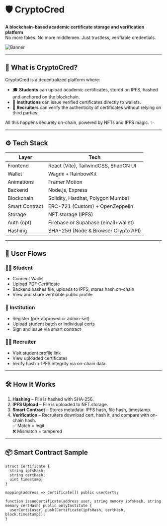 # 🛡️ CryptoCred

**A blockchain-based academic certificate storage and verification platform**  
No more fakes. No more middlemen. Just trustless, verifiable credentials.

![Banner](https://dummyimage.com/1000x300/1f1f1f/ffffff&text=CryptoCred+%F0%9F%9B%A1%EF%B8%8F+Academic+Cert+on+Chain)

---

## 🚀 What is CryptoCred?

CryptoCred is a decentralized platform where:

- 🎓 **Students** can upload academic certificates, stored on IPFS, hashed and anchored on the blockchain.
- 🏫 **Institutions** can issue verified certificates directly to wallets.
- 💼 **Recruiters** can verify the authenticity of certificates without relying on third parties.

All this happens securely on-chain, powered by NFTs and IPFS magic. ✨

---

## ⚙️ Tech Stack

| Layer        | Tech                                 |
|--------------|--------------------------------------|
| Frontend     | React (Vite), TailwindCSS, ShadCN UI |
| Wallet       | Wagmi + RainbowKit                   |
| Animations   | Framer Motion                        |
| Backend      | Node.js, Express                     |
| Blockchain   | Solidity, Hardhat, Polygon Mumbai    |
| Smart Contract | ERC-721 (Custom) + OpenZeppelin    |
| Storage      | NFT.storage (IPFS)                   |
| Auth (opt)   | Firebase or Supabase (email+wallet)  |
| Hashing      | SHA-256 (Node & Browser Crypto API)  |

---

## 🧭 User Flows

### 👨‍🎓 Student

- Connect Wallet
- Upload PDF Certificate
- Backend hashes file, uploads to IPFS, stores hash on-chain
- View and share verifiable public profile

### 🏫 Institution

- Register (pre-approved or admin-set)
- Upload student batch or individual certs
- Sign and issue via smart contract

### 🧑‍💼 Recruiter

- Visit student profile link
- View uploaded certificates
- Verify hash + IPFS integrity via on-chain data

---

## 🛠️ How It Works

1. **Hashing** – File is hashed with SHA-256.
2. **IPFS Upload** – File is uploaded to NFT.storage.
3. **Smart Contract** – Stores metadata: IPFS hash, file hash, timestamp.
4. **Verification** – Recruiters download cert, hash it, and compare with on-chain hash.  
   ✅ Match = legit  
   ❌ Mismatch = tampered

---

## 📦 Smart Contract Sample

```solidity
struct Certificate {
  string ipfsHash;
  string certHash;
  uint timestamp;
}

mapping(address => Certificate[]) public userCerts;

function issueCertificate(address user, string memory ipfsHash, string memory certHash) public onlyInstitute {
  userCerts[user].push(Certificate(ipfsHash, certHash, block.timestamp));
}
